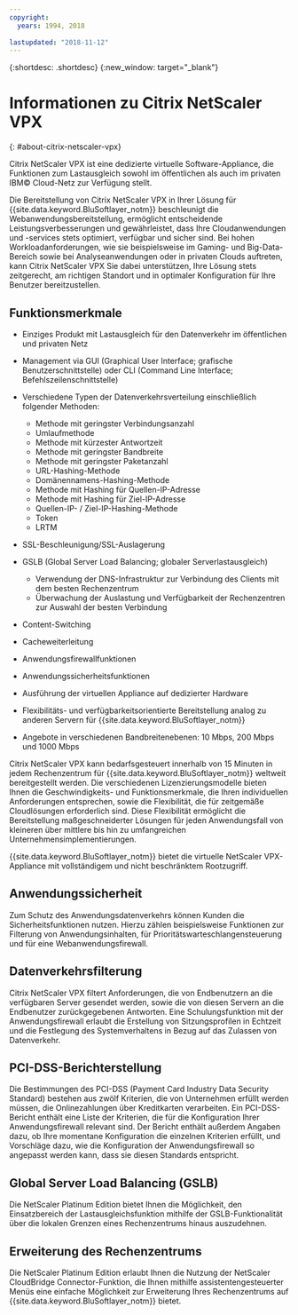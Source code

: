 ```yaml
---
copyright:
  years: 1994, 2018
  
lastupdated: "2018-11-12"
---
```


{:shortdesc: .shortdesc}
{:new_window: target="_blank"}

# Informationen zu Citrix NetScaler VPX
{: #about-citrix-netscaler-vpx}

Citrix NetScaler VPX ist eine dedizierte virtuelle Software-Appliance, die Funktionen zum Lastausgleich sowohl im öffentlichen als auch im privaten IBM© Cloud-Netz zur Verfügung stellt. 

Die Bereitstellung von Citrix NetScaler VPX in Ihrer Lösung für {{site.data.keyword.BluSoftlayer_notm}} beschleunigt die Webanwendungsbereitstellung, ermöglicht entscheidende Leistungsverbesserungen und gewährleistet, dass Ihre Cloudanwendungen und -services stets optimiert, verfügbar und sicher sind. Bei hohen Workloadanforderungen, wie sie beispielsweise im Gaming- und Big-Data-Bereich sowie bei Analyseanwendungen oder in privaten Clouds auftreten, kann Citrix NetScaler VPX Sie dabei unterstützen, Ihre Lösung stets zeitgerecht, am richtigen Standort und in optimaler Konfiguration für Ihre Benutzer bereitzustellen.

## Funktionsmerkmale

* Einziges Produkt mit Lastausgleich für den Datenverkehr im öffentlichen und privaten Netz
* Management via GUI (Graphical User Interface; grafische Benutzerschnittstelle) oder CLI (Command Line Interface; Befehlszeilenschnittstelle)
* Verschiedene Typen der Datenverkehrsverteilung einschließlich folgender Methoden:
  * Methode mit geringster Verbindungsanzahl
  * Umlaufmethode
  * Methode mit kürzester Antwortzeit
  * Methode mit geringster Bandbreite
  * Methode mit geringster Paketanzahl
  * URL-Hashing-Methode
  * Domänennamens-Hashing-Methode
  * Methode mit Hashing für Quellen-IP-Adresse
  * Methode mit Hashing für Ziel-IP-Adresse
  * Quellen-IP- / Ziel-IP-Hashing-Methode
  * Token
  * LRTM

* SSL-Beschleunigung/SSL-Auslagerung
* GSLB (Global Server Load Balancing; globaler Serverlastausgleich)
  * Verwendung der DNS-Infrastruktur zur Verbindung des Clients mit dem besten Rechenzentrum
  * Überwachung der Auslastung und Verfügbarkeit der Rechenzentren zur Auswahl der besten Verbindung
* Content-Switching
* Cacheweiterleitung
* Anwendungsfirewallfunktionen
* Anwendungssicherheitsfunktionen
* Ausführung der virtuellen Appliance auf dedizierter Hardware
* Flexibilitäts- und verfügbarkeitsorientierte Bereitstellung analog zu anderen Servern für {{site.data.keyword.BluSoftlayer_notm}}
* Angebote in verschiedenen Bandbreitenebenen: 10 Mbps, 200 Mbps und 1000 Mbps

Citrix NetScaler VPX kann bedarfsgesteuert innerhalb von 15 Minuten in jedem Rechenzentrum für {{site.data.keyword.BluSoftlayer_notm}} weltweit bereitgestellt werden. Die verschiedenen Lizenzierungsmodelle bieten Ihnen die Geschwindigkeits- und Funktionsmerkmale, die Ihren individuellen Anforderungen entsprechen, sowie die Flexibilität, die für zeitgemäße Cloudlösungen erforderlich sind. Diese Flexibilität ermöglicht die Bereitstellung maßgeschneiderter Lösungen für jeden Anwendungsfall von kleineren über mittlere bis hin zu umfangreichen Unternehmensimplementierungen.

{{site.data.keyword.BluSoftlayer_notm}} bietet die virtuelle NetScaler VPX-Appliance mit vollständigem und nicht beschränktem Rootzugriff.   

## Anwendungssicherheit

Zum Schutz des Anwendungsdatenverkehrs können Kunden die Sicherheitsfunktionen nutzen. Hierzu zählen beispielsweise Funktionen zur Filterung von Anwendungsinhalten, für Prioritätswarteschlangensteuerung und für eine Webanwendungsfirewall.

## Datenverkehrsfilterung

Citrix NetScaler VPX filtert Anforderungen, die von Endbenutzern an die verfügbaren Server gesendet werden, sowie die von diesen Servern an die Endbenutzer zurückgegebenen Antworten. Eine Schulungsfunktion mit der Anwendungsfirewall erlaubt die Erstellung von Sitzungsprofilen in Echtzeit und die Festlegung des Systemverhaltens in Bezug auf das Zulassen von Datenverkehr.

## PCI-DSS-Berichterstellung

Die Bestimmungen des PCI-DSS (Payment Card Industry Data Security Standard) bestehen aus zwölf Kriterien, die von Unternehmen erfüllt werden müssen, die Onlinezahlungen über Kreditkarten verarbeiten. Ein PCI-DSS-Bericht enthält eine Liste der Kriterien, die für die Konfiguration Ihrer Anwendungsfirewall relevant sind. Der Bericht enthält außerdem Angaben dazu, ob Ihre momentane Konfiguration die einzelnen Kriterien erfüllt, und Vorschläge dazu, wie die Konfiguration der Anwendungsfirewall so angepasst werden kann, dass sie diesen Standards entspricht.

## Global Server Load Balancing (GSLB)

Die NetScaler Platinum Edition bietet Ihnen die Möglichkeit, den Einsatzbereich der Lastausgleichsfunktion mithilfe der GSLB-Funktionalität über die lokalen Grenzen eines Rechenzentrums hinaus auszudehnen. 

## Erweiterung des Rechenzentrums

Die NetScaler Platinum Edition erlaubt Ihnen die Nutzung der NetScaler CloudBridge Connector-Funktion, die Ihnen mithilfe assistentengesteuerter Menüs eine einfache Möglichkeit zur Erweiterung Ihres Rechenzentrums auf {{site.data.keyword.BluSoftlayer_notm}} bietet. 
